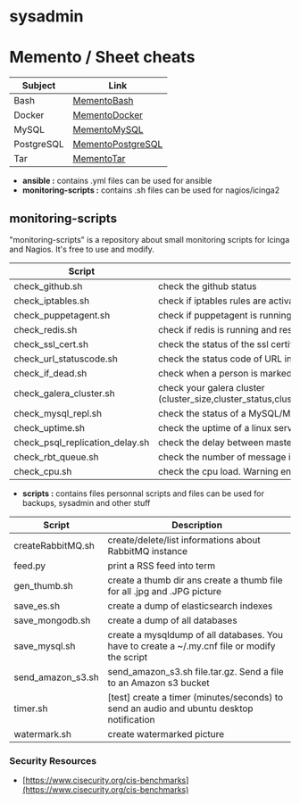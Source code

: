 # sysadmin

# Memento / Sheet cheats
|Subject|Link|
|--|--|
|Bash|[MementoBash](https://github.com/crea28/sysadmin/wiki/MementoBash)|
|Docker|[MementoDocker](https://github.com/crea28/sysadmin/wiki/MementoDocker)|
|MySQL|[MementoMySQL](https://github.com/crea28/sysadmin/wiki/MementoMySQL)|
|PostgreSQL|[MementoPostgreSQL](https://github.com/crea28/sysadmin/wiki/MementoPSQL)|
|Tar|[MementoTar](https://github.com/crea28/sysadmin/wiki/MementoTar)|


- **ansible :** contains .yml files can be used for ansible
- **monitoring-scripts :** contains .sh files can be used for nagios/icinga2

## monitoring-scripts

"monitoring-scripts" is a repository about small monitoring scripts for Icinga and Nagios.
It's free to use and modify.

|Script|Description|
|--|--|
|check_github.sh|check the github status|
|check_iptables.sh|check if iptables rules are activated| 
|check_puppetagent.sh|check if puppetagent is running|
|check_redis.sh|check if redis is running and responding with ping-pong command|
|check_ssl_cert.sh|check the status of the ssl certificate (date, expiration)|
|check_url_statuscode.sh|check the status code of URL in using CURL|
|check_if_dead.sh|check when a person is marked as dead on wikipedia (w3m must be installed on the machine)|
|check_galera_cluster.sh|check your galera cluster (cluster_size,cluster_status,cluster_ready,cluster_connected,cluster_local_state,cluster_replication_flow)|
|check_mysql_repl.sh|check the status of a MySQL/MariaDB cluster|
|check_uptime.sh|check the uptime of a linux server. Only check the reboot|
|check_psql_replication_delay.sh|check the delay between master and slave (read-only) postgresql servers|
|check_rbt_queue.sh|check the number of message in specifics rabbitmq queues|
|check_cpu.sh|check the cpu load. Warning end critical tresholds can be modified into the script|


- **scripts :** contains files personnal scripts and files can be used for backups, sysadmin and other stuff

|Script|Description|
|--|--|
|createRabbitMQ.sh|	create/delete/list informations about RabbitMQ instance|
|feed.py|print a RSS feed into term|
|gen_thumb.sh|create a thumb dir ans create a thumb file for all .jpg and .JPG picture|
|save_es.sh|create a dump of elasticsearch indexes|
|save_mongodb.sh|create a dump of all databases|
|save_mysql.sh|create a mysqldump of all databases. You have to create a ~/.my.cnf file or modify the script|
|send_amazon_s3.sh|send_amazon_s3.sh file.tar.gz. Send a file to an Amazon s3 bucket|
|timer.sh| [test] create a timer (minutes/seconds) to send an audio and ubuntu desktop notification|
|watermark.sh|create watermarked picture|

### Security Resources
- [https://www.cisecurity.org/cis-benchmarks](https://www.cisecurity.org/cis-benchmarks)